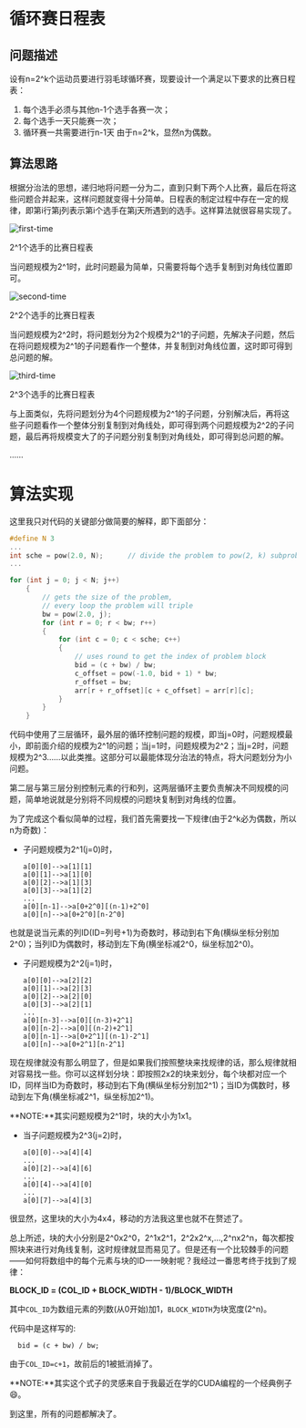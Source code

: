 # 循环赛日程表

## 问题描述

设有n=2^k个运动员要进行羽毛球循环赛，现要设计一个满足以下要求的比赛日程表：

1. 每个选手必须与其他n-1个选手各赛一次；
1. 每个选手一天只能赛一次；
1. 循环赛一共需要进行n-1天
由于n=2^k，显然n为偶数。

## 算法思路

根据分治法的思想，递归地将问题一分为二，直到只剩下两个人比赛，最后在将这些问题合并起来，这样问题就变得十分简单。日程表的制定过程中存在一定的规律，即第i行第j列表示第i个选手在第j天所遇到的选手。这样算法就很容易实现了。

![first-time](https://github.com/Sunlcy/Round-robin-schedule/blob/master/pictures/first-time.jpg)

2^1个选手的比赛日程表

当问题规模为2^1时，此时问题最为简单，只需要将每个选手复制到对角线位置即可。

![second-time](https://github.com/Sunlcy/Round-robin-schedule/blob/master/pictures/second-time.jpg)

2^2个选手的比赛日程表

当问题规模为2^2时，将问题划分为2个规模为2^1的子问题，先解决子问题，然后在将问题规模为2^1的子问题看作一个整体，并复制到对角线位置，这时即可得到总问题的解。

![third-time](https://github.com/Sunlcy/Round-robin-schedule/blob/master/pictures/third-time.jpg)

2^3个选手的比赛日程表

与上面类似，先将问题划分为4个问题规模为2^1的子问题，分别解决后，再将这些子问题看作一个整体分别复制到对角线处，即可得到两个问题规模为2^2的子问题，最后再将规模变大了的子问题分别复制到对角线处，即可得到总问题的解。

……

# 算法实现

这里我只对代码的关键部分做简要的解释，即下面部分：

```c++
#define N 3
...
int sche = pow(2.0, N);      // divide the problem to pow(2, k) subproblems
...

for (int j = 0; j < N; j++)
    {
        // gets the size of the problem,
        // every loop the problem will triple
        bw = pow(2.0, j);
        for (int r = 0; r < bw; r++)
        {
            for (int c = 0; c < sche; c++)
            {
                // uses round to get the index of problem block
                bid = (c + bw) / bw;
                c_offset = pow(-1.0, bid + 1) * bw;
                r_offset = bw;
                arr[r + r_offset][c + c_offset] = arr[r][c];
            }
        }
    }
```

代码中使用了三层循环，最外层的循环控制问题的规模，即当j=0时，问题规模最小，即前面介绍的规模为2^1的问题；当j=1时，问题规模为2^2；当j=2时，问题规模为2^3……以此类推。这部分可以最能体现分治法的特点，将大问题划分为小问题。

第二层与第三层分别控制元素的行和列，这两层循环主要负责解决不同规模的问题，简单地说就是分别将不同规模的问题块复制到对角线的位置。

为了完成这个看似简单的过程，我们首先需要找一下规律(由于2^k必为偶数，所以n为奇数)：

- 子问题规模为2^1(j=0)时，

      a[0][0]-->a[1][1]
      a[0][1]-->a[1][0]
      a[0][2]-->a[1][3]
      a[0][3]-->a[1][2]
      ...
      a[0][n-1]-->a[0+2^0][(n-1)+2^0]
      a[0][n]-->a[0+2^0][n-2^0]

也就是说当元素的列ID(ID=列号+1)为奇数时，移动到右下角(横纵坐标分别加2^0)；当列ID为偶数时，移动到左下角(横坐标减2^0，纵坐标加2^0)。

- 子问题规模为2^2(j=1)时，

      a[0][0]-->a[2][2]
      a[0][1]-->a[2][3]
      a[0][2]-->a[2][0]
      a[0][3]-->a[2][1]
      ...
      a[0][n-3]-->a[0][(n-3)+2^1]
      a[0][n-2]-->a[0][(n-2)+2^1]
      a[0][n-1]-->a[0+2^1][(n-1)-2^1]
      a[0][n]-->a[0+2^1][n-2^1]

现在规律就没有那么明显了，但是如果我们按照整块来找规律的话，那么规律就相对容易找一些。你可以这样划分块：即按照2x2的块来划分，每个块都对应一个ID，同样当ID为奇数时，移动到右下角(横纵坐标分别加2^1)；当ID为偶数时，移动到左下角(横坐标减2^1，纵坐标加2^1)。

**NOTE:**其实问题规模为2^1时，块的大小为1x1。

- 当子问题规模为2^3(j=2)时，

      a[0][0]-->a[4][4]
      ...
      a[0][2]-->a[4][6]
      ...
      a[0][4]-->a[4][0]
      ...
      a[0][7]-->a[4][3]

很显然，这里块的大小为4x4，移动的方法我这里也就不在赘述了。

总上所述，块的大小分别是2^0x2^0，2^1x2^1，2^2x2^x,...,2^nx2^n，每次都按照块来进行对角线复制，这时规律就显而易见了。但是还有一个比较棘手的问题——如何将数组中的每个元素与块的ID一一映射呢？我经过一番思考终于找到了规律：

**BLOCK_ID = (COL_ID + BLOCK_WIDTH - 1)/BLOCK_WIDTH**

其中`COL_ID`为数组元素的列数(从0开始)加1，`BLOCK_WIDTH`为块宽度(2^n)。

代码中是这样写的:

      bid = (c + bw) / bw;

由于`COL_ID=c+1`，故前后的1被抵消掉了。

**NOTE:**其实这个式子的灵感来自于我最近在学的CUDA编程的一个经典例子:smile:。

到这里，所有的问题都解决了。
